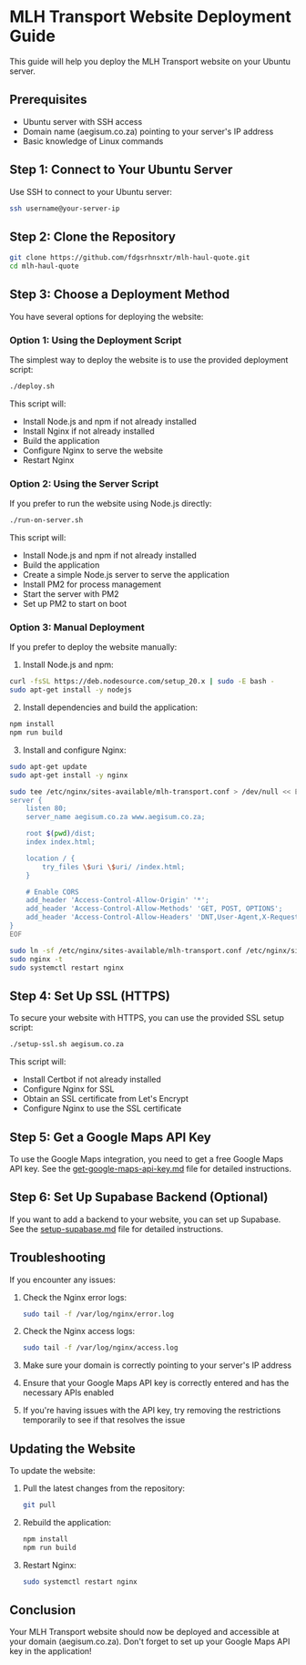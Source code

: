 # MLH Transport Website Deployment Guide

This guide will help you deploy the MLH Transport website on your Ubuntu server.

## Prerequisites

- Ubuntu server with SSH access
- Domain name (aegisum.co.za) pointing to your server's IP address
- Basic knowledge of Linux commands

## Step 1: Connect to Your Ubuntu Server

Use SSH to connect to your Ubuntu server:

```bash
ssh username@your-server-ip
```

## Step 2: Clone the Repository

```bash
git clone https://github.com/fdgsrhnsxtr/mlh-haul-quote.git
cd mlh-haul-quote
```

## Step 3: Choose a Deployment Method

You have several options for deploying the website:

### Option 1: Using the Deployment Script

The simplest way to deploy the website is to use the provided deployment script:

```bash
./deploy.sh
```

This script will:
- Install Node.js and npm if not already installed
- Install Nginx if not already installed
- Build the application
- Configure Nginx to serve the website
- Restart Nginx

### Option 2: Using the Server Script

If you prefer to run the website using Node.js directly:

```bash
./run-on-server.sh
```

This script will:
- Install Node.js and npm if not already installed
- Build the application
- Create a simple Node.js server to serve the application
- Install PM2 for process management
- Start the server with PM2
- Set up PM2 to start on boot

### Option 3: Manual Deployment

If you prefer to deploy the website manually:

1. Install Node.js and npm:

```bash
curl -fsSL https://deb.nodesource.com/setup_20.x | sudo -E bash -
sudo apt-get install -y nodejs
```

2. Install dependencies and build the application:

```bash
npm install
npm run build
```

3. Install and configure Nginx:

```bash
sudo apt-get update
sudo apt-get install -y nginx

sudo tee /etc/nginx/sites-available/mlh-transport.conf > /dev/null << EOF
server {
    listen 80;
    server_name aegisum.co.za www.aegisum.co.za;

    root $(pwd)/dist;
    index index.html;

    location / {
        try_files \$uri \$uri/ /index.html;
    }

    # Enable CORS
    add_header 'Access-Control-Allow-Origin' '*';
    add_header 'Access-Control-Allow-Methods' 'GET, POST, OPTIONS';
    add_header 'Access-Control-Allow-Headers' 'DNT,User-Agent,X-Requested-With,If-Modified-Since,Cache-Control,Content-Type,Range';
}
EOF

sudo ln -sf /etc/nginx/sites-available/mlh-transport.conf /etc/nginx/sites-enabled/
sudo nginx -t
sudo systemctl restart nginx
```

## Step 4: Set Up SSL (HTTPS)

To secure your website with HTTPS, you can use the provided SSL setup script:

```bash
./setup-ssl.sh aegisum.co.za
```

This script will:
- Install Certbot if not already installed
- Configure Nginx for SSL
- Obtain an SSL certificate from Let's Encrypt
- Configure Nginx to use the SSL certificate

## Step 5: Get a Google Maps API Key

To use the Google Maps integration, you need to get a free Google Maps API key. See the [get-google-maps-api-key.md](./get-google-maps-api-key.md) file for detailed instructions.

## Step 6: Set Up Supabase Backend (Optional)

If you want to add a backend to your website, you can set up Supabase. See the [setup-supabase.md](./setup-supabase.md) file for detailed instructions.

## Troubleshooting

If you encounter any issues:

1. Check the Nginx error logs:
   ```bash
   sudo tail -f /var/log/nginx/error.log
   ```

2. Check the Nginx access logs:
   ```bash
   sudo tail -f /var/log/nginx/access.log
   ```

3. Make sure your domain is correctly pointing to your server's IP address

4. Ensure that your Google Maps API key is correctly entered and has the necessary APIs enabled

5. If you're having issues with the API key, try removing the restrictions temporarily to see if that resolves the issue

## Updating the Website

To update the website:

1. Pull the latest changes from the repository:
   ```bash
   git pull
   ```

2. Rebuild the application:
   ```bash
   npm install
   npm run build
   ```

3. Restart Nginx:
   ```bash
   sudo systemctl restart nginx
   ```

## Conclusion

Your MLH Transport website should now be deployed and accessible at your domain (aegisum.co.za). Don't forget to set up your Google Maps API key in the application!